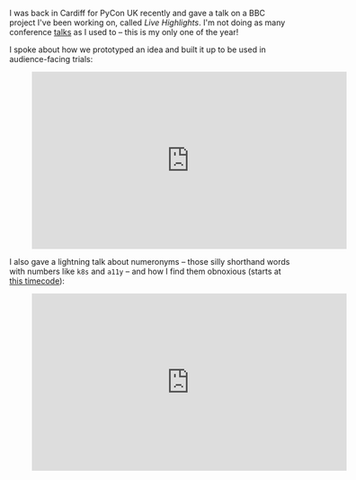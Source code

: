 I was back in Cardiff for PyCon UK recently and gave a talk on a BBC project I've been working on,
called *Live Highlights*. I'm not doing as many conference [talks](/talks/) as
I used to – this is my only one of the year!

I spoke about how we prototyped an idea and built it up to be used in audience-facing trials:

<figure>
<iframe width="560" height="315" src="https://www.youtube.com/embed/UEGMR0oCOqI?si=3zpwO9NhSK5F6jSm" title="YouTube video player" frameborder="0" allow="accelerometer; autoplay; clipboard-write; encrypted-media; gyroscope; picture-in-picture; web-share" referrerpolicy="strict-origin-when-cross-origin" allowfullscreen></iframe>
</figure>

I also gave a lightning talk about numeronyms – those silly shorthand words with numbers like `k8s`
and `a11y` – and how I find them obnoxious (starts at [this
timecode](https://www.youtube.com/watch?v=chxsC2WYNTE&t=3677s)):

<figure>
<iframe width="560" height="315" src="https://www.youtube.com/embed/chxsC2WYNTE?si=FbSOy8rVbYMYsW1U&amp;start=3677" title="YouTube video player" frameborder="0" allow="accelerometer; autoplay; clipboard-write; encrypted-media; gyroscope; picture-in-picture; web-share" referrerpolicy="strict-origin-when-cross-origin" allowfullscreen></iframe>
</figure>